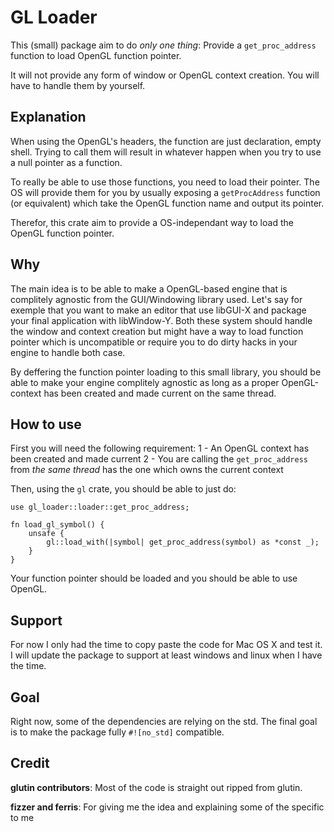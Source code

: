 # GL Loader

This (small) package aim to do *only one thing*: Provide a `get_proc_address` function to load OpenGL function pointer.

It will not provide any form of window or OpenGL context creation. You will have to handle them by yourself.

## Explanation

When using the OpenGL's headers, the function are just declaration, empty shell. 
Trying to call them will result in whatever happen when you try to use a null pointer as a function.

To really be able to use those functions, you need to load their pointer.
The OS will provide them for you by usually exposing a `getProcAddress` function (or equivalent) which take the OpenGL function name and output its pointer.

Therefor, this crate aim to provide a OS-independant way to load the OpenGL function pointer.

## Why 

The main idea is to be able to make a OpenGL-based engine that is complitely agnostic from the GUI/Windowing library used.
Let's say for exemple that you want to make an editor that use libGUI-X and package your final application with libWindow-Y. 
Both these system should handle the window and context creation but might have a way to load function pointer which is uncompatible or require you to do dirty hacks in your engine to handle both case.

By deffering the function pointer loading to this small library, you should be able to make your engine complitely agnostic as long as a proper OpenGL-context has been created and made current on the same thread.

## How to use

First you will need the following requirement:
1 - An OpenGL context has been created and made current
2 - You are calling the `get_proc_address` from *the same thread* has the one which owns the current context

Then, using the `gl` crate, you should be able to just do:
```
use gl_loader::loader::get_proc_address;

fn load_gl_symbol() {
    unsafe {
        gl::load_with(|symbol| get_proc_address(symbol) as *const _);
    }
}
```

Your function pointer should be loaded and you should be able to use OpenGL.

## Support

For now I only had the time to copy paste the code for Mac OS X and test it.
I will update the package to support at least windows and linux when I have the time.

## Goal

Right now, some of the dependencies are relying on the std.
The final goal is to make the package fully `#![no_std]` compatible.

## Credit

**glutin contributors**: Most of the code is straight out ripped from glutin.

**fizzer and ferris**: For giving me the idea and explaining some of the specific to me